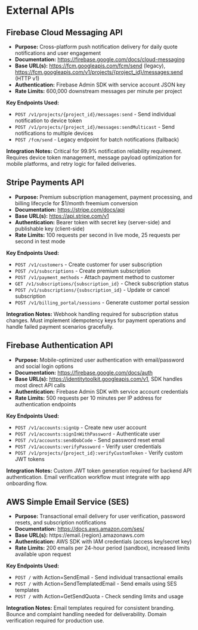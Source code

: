 # External APIs

## Firebase Cloud Messaging API

- **Purpose:** Cross-platform push notification delivery for daily quote notifications and user engagement
- **Documentation:** https://firebase.google.com/docs/cloud-messaging
- **Base URL(s):** https://fcm.googleapis.com/fcm/send (legacy), https://fcm.googleapis.com/v1/projects/{project_id}/messages:send (HTTP v1)
- **Authentication:** Firebase Admin SDK with service account JSON key
- **Rate Limits:** 600,000 downstream messages per minute per project

**Key Endpoints Used:**
- `POST /v1/projects/{project_id}/messages:send` - Send individual notification to device token
- `POST /v1/projects/{project_id}/messages:sendMulticast` - Send notifications to multiple devices
- `POST /fcm/send` - Legacy endpoint for batch notifications (fallback)

**Integration Notes:** Critical for 99.9% notification reliability requirement. Requires device token management, message payload optimization for mobile platforms, and retry logic for failed deliveries.

## Stripe Payments API

- **Purpose:** Premium subscription management, payment processing, and billing lifecycle for $1/month freemium conversion
- **Documentation:** https://stripe.com/docs/api
- **Base URL(s):** https://api.stripe.com/v1
- **Authentication:** Bearer token with secret key (server-side) and publishable key (client-side)
- **Rate Limits:** 100 requests per second in live mode, 25 requests per second in test mode

**Key Endpoints Used:**
- `POST /v1/customers` - Create customer for user subscription
- `POST /v1/subscriptions` - Create premium subscription
- `POST /v1/payment_methods` - Attach payment method to customer
- `GET /v1/subscriptions/{subscription_id}` - Check subscription status
- `POST /v1/subscriptions/{subscription_id}` - Update or cancel subscription
- `POST /v1/billing_portal/sessions` - Generate customer portal session

**Integration Notes:** Webhook handling required for subscription status changes. Must implement idempotency keys for payment operations and handle failed payment scenarios gracefully.

## Firebase Authentication API

- **Purpose:** Mobile-optimized user authentication with email/password and social login options
- **Documentation:** https://firebase.google.com/docs/auth
- **Base URL(s):** https://identitytoolkit.googleapis.com/v1, SDK handles most direct API calls
- **Authentication:** Firebase Admin SDK with service account credentials
- **Rate Limits:** 500 requests per 10 minutes per IP address for authentication endpoints

**Key Endpoints Used:**
- `POST /v1/accounts:signUp` - Create new user account
- `POST /v1/accounts:signInWithPassword` - Authenticate user
- `POST /v1/accounts:sendOobCode` - Send password reset email
- `POST /v1/accounts:verifyPassword` - Verify user credentials
- `POST /v1/projects/{project_id}:verifyCustomToken` - Verify custom JWT tokens

**Integration Notes:** Custom JWT token generation required for backend API authentication. Email verification workflow must integrate with app onboarding flow.

## AWS Simple Email Service (SES)

- **Purpose:** Transactional email delivery for user verification, password resets, and subscription notifications
- **Documentation:** https://docs.aws.amazon.com/ses/
- **Base URL(s):** https://email.{region}.amazonaws.com
- **Authentication:** AWS SDK with IAM credentials (access key/secret key)
- **Rate Limits:** 200 emails per 24-hour period (sandbox), increased limits available upon request

**Key Endpoints Used:**
- `POST /` with Action=SendEmail - Send individual transactional emails
- `POST /` with Action=SendTemplatedEmail - Send emails using SES templates
- `POST /` with Action=GetSendQuota - Check sending limits and usage

**Integration Notes:** Email templates required for consistent branding. Bounce and complaint handling needed for deliverability. Domain verification required for production use.
